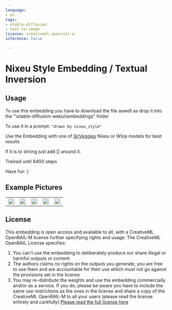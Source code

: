 ```yaml
---
language:
- en
tags:
- stable-diffusion
- text-to-image
license: creativeml-openrail-m
inference: false

---
```


# Nixeu Style Embedding / Textual Inversion

## Usage
To use this embedding you have to download the file aswell as drop it into the "\stable-diffusion-webui\embeddings" folder

To use it in a prompt: ```"drawn by nixeu_style"```

Use the Embedding with one of [SirVeggies](https://huggingface.co/SirVeggie) Nixeu or Wlop models for best results

If it is to strong just add [] around it.

Trained until 8400 steps

Have fun :)

## Example Pictures

<table>
  <tr>
    <td><img src=https://i.imgur.com/5Rg6a3N.png width=100% height=100%/></td>
    <td><img src=https://i.imgur.com/oWqYTHL.png width=100% height=100%/></td>
    <td><img src=https://i.imgur.com/45GFoZf.png width=100% height=100%/></td>
    <td><img src=https://i.imgur.com/NU8Rc4z.png width=100% height=100%/></td>
    <td><img src=https://i.imgur.com/Yvl836l.png width=100% height=100%/></td>
   </tr>
</table>

## License

This embedding is open access and available to all, with a CreativeML OpenRAIL-M license further specifying rights and usage.
The CreativeML OpenRAIL License specifies: 

1. You can't use the embedding to deliberately produce nor share illegal or harmful outputs or content 
2. The authors claims no rights on the outputs you generate, you are free to use them and are accountable for their use which must not go against the provisions set in the license
3. You may re-distribute the weights and use the embedding commercially and/or as a service. If you do, please be aware you have to include the same use restrictions as the ones in the license and share a copy of the CreativeML OpenRAIL-M to all your users (please read the license entirely and carefully)
[Please read the full license here](https://huggingface.co/spaces/CompVis/stable-diffusion-license)